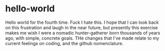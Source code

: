 # hello-world
Hello world for the fourth time. Fuck I hate this.
I hope that I can look back on this frustration and laugh in the near future, but presently this exercise makes me wish I were a nomadic hunter-gatherer born thousands of years ago, with simple, concrete goals. THe changes that I've made relate to my current feelings on coding, and the github nomenclature.
